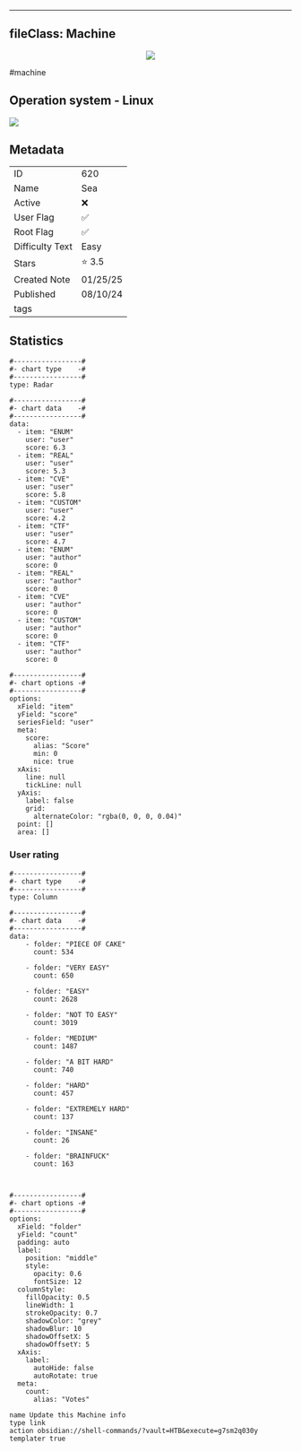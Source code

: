 
---
fileClass: Machine
---

<p align="center"> <img src= "https://www.hackthebox.com//storage/avatars/0011f6725aed869f8683589cb08c90d0.png"> </p>

#machine

## Operation system - Linux
<img style = "max-width:70px" src = "app://local//home/cher0/HTNotes/HTB/.res/Linux.png">

## Metadata

|                       |   |
| ----------------      | - |
| ID                    |620 |
| Name                  |Sea |
| Active                |❌  |
| User Flag             |✅ |
| Root Flag             |✅|
| Difficulty Text       |Easy  |
| Stars                 |⭐️ 3.5 |
| Created Note          |01/25/25 |
| Published             |08/10/24 |
| tags                  | |

<p style = "display:none">
id:: 620
active:: False
name:: Sea
os::Linux
user_flag:: True
root_flag:: True
difficulty_text:: Easy
stars:: 3.5
created:: 01/25/2025
published:: 08/10/24
avatar:: /storage/avatars/0011f6725aed869f8683589cb08c90d0.png
tags:: 
</p>

## Statistics


```chartsview
#-----------------#
#- chart type    -#
#-----------------#
type: Radar

#-----------------#
#- chart data    -#
#-----------------#
data:
  - item: "ENUM"
    user: "user"
    score: 6.3
  - item: "REAL"
    user: "user"
    score: 5.3
  - item: "CVE"
    user: "user"
    score: 5.8
  - item: "CUSTOM"
    user: "user"
    score: 4.2
  - item: "CTF"
    user: "user"
    score: 4.7
  - item: "ENUM"
    user: "author"
    score: 0
  - item: "REAL"
    user: "author"
    score: 0
  - item: "CVE"
    user: "author"
    score: 0
  - item: "CUSTOM"
    user: "author"
    score: 0
  - item: "CTF"
    user: "author"
    score: 0

#-----------------#
#- chart options -#
#-----------------#
options:
  xField: "item"
  yField: "score"
  seriesField: "user"
  meta:
    score:
      alias: "Score"
      min: 0
      nice: true
  xAxis:
    line: null
    tickLine: null
  yAxis:
    label: false
    grid:
      alternateColor: "rgba(0, 0, 0, 0.04)"
  point: []
  area: []
```



### User rating


```chartsview
#-----------------#
#- chart type    -#
#-----------------#
type: Column

#-----------------#
#- chart data    -#
#-----------------#
data:
    - folder: "PIECE OF CAKE"
      count: 534
     
    - folder: "VERY EASY"
      count: 650

    - folder: "EASY"
      count: 2628
      
    - folder: "NOT TO EASY"
      count: 3019
      
    - folder: "MEDIUM"
      count: 1487
     
    - folder: "A BIT HARD"
      count: 740
      
    - folder: "HARD"
      count: 457
      
    - folder: "EXTREMELY HARD"
      count: 137
      
    - folder: "INSANE"
      count: 26
      
    - folder: "BRAINFUCK"
      count: 163

    

#-----------------#
#- chart options -#
#-----------------#
options:
  xField: "folder"
  yField: "count"
  padding: auto
  label:
    position: "middle"
    style:
      opacity: 0.6
      fontSize: 12
  columnStyle:
    fillOpacity: 0.5
    lineWidth: 1
    strokeOpacity: 0.7
    shadowColor: "grey"
    shadowBlur: 10
    shadowOffsetX: 5
    shadowOffsetY: 5
  xAxis:
    label:
      autoHide: false
      autoRotate: true
  meta:
    count:
      alias: "Votes"
```



```button
name Update this Machine info
type link
action obsidian://shell-commands/?vault=HTB&execute=g7sm2q030y
templater true
```

